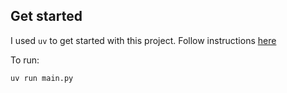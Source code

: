 ## Get started

I used `uv` to get started with this project.
Follow instructions [here](https://docs.astral.sh/uv/guides/install-python/#getting-started) 

To run:

```
uv run main.py
```